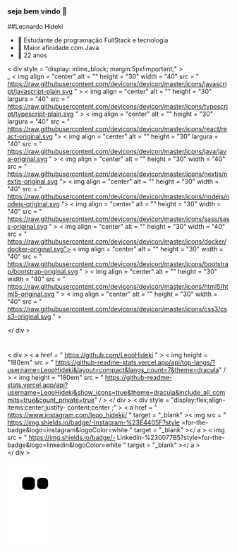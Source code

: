 
### seja bem vindo 👋
##Leonardo Hideki

- 🔭 Estudante de programação FullStack e tecnologia
- 🌱 Maior afinidade com Java
- 👦 22 anos

< div  style = "display: inline_block; margin:5px!important;" > <br> _
  < img  align = "center"  alt = ""  height = "30"  width = "40"  src = " https://raw.githubusercontent.com/devicons/devicon/master/icons/javascript/javascript-plain.svg " >
  < img  align = "center"  alt = ""  height = "30"  largura = "40"  src = " https://raw.githubusercontent.com/devicons/devicon/master/icons/typescript/typescript-plain.svg " >
  < img  align = "center"  alt = ""  height = "30"  largura = "40"  src = " https://raw.githubusercontent.com/devicons/devicon/master/icons/react/react-original.svg ">
  < img  align = "center"  alt = ""  height = "30"  largura = "40"  src = " https://raw.githubusercontent.com/devicons/devicon/master/icons/java/java-original.svg " >
  < img  align = "center"  alt = ""  height = "30"  width = "40"  src = " https://raw.githubusercontent.com/devicons/devicon/master/icons/nextjs/nextjs-original.svg ">
  < img  align = "center"  alt = ""  height = "30"  width = "40"  src = " https://raw.githubusercontent.com/devicons/devicon/master/icons/nodejs/nodejs-original.svg ">
  < img  align = "center"  alt = ""  height = "30"  width = "40"  src = " https://raw.githubusercontent.com/devicons/devicon/master/icons/sass/sass-original.svg " >
  < img  align = "center"  alt = ""  height = "30"  width = "40"  src = " https://raw.githubusercontent.com/devicons/devicon/master/icons/docker/docker-original.svg">
  < img  align = "center"  alt = ""  height = "30"  width = "40"  src = " https://raw.githubusercontent.com/devicons/devicon/master/icons/bootstrap/bootstrap-original.svg " >
  < img  align = "center"  alt = ""  height = "30"  width = "40"  src = " https://raw.githubusercontent.com/devicons/devicon/master/icons/html5/html5-original.svg " >
  < img  align = "center"  alt = ""  height = "30"  width = "40"  src = " https://raw.githubusercontent.com/devicons/devicon/master/icons/css3/css3-original.svg " >
  
</ div >

#
< div >
< a  href = " https://github.com/LeooHideki " >
< img  height = "180em"  src = " https://github-readme-stats.vercel.app/api/top-langs/?username=LeooHideki&layout=compact&langs_count=7&theme=dracula" / >
< img  height = "180em"  src = " https://github-readme-stats.vercel.app/api?username=LeooHideki&show_icons=true&theme=dracula&include_all_commits=true&count_private=true" / >
</ div >
< div  style = "display:flex;align-items:center;justify- content:center ;" >
< a  href = " https://www.instagram.com/leoo_hidekii/ "  target = "_blank" >< img  src = " https://img.shields.io/badge/-Instagram-%23E4405F?style =for-the-badge&logo=instagram&logoColor=white "  target = "_blank" ></ a >
< img  src = " https://img.shields.io/badge/- LinkedIn-%230077B5?style=for-the-badge&logo=linkedin&logoColor=white "  target = "_blank" ></ a >   
</ div >

![Animação de cobra](https://github.com/EduPrad0/EduPrad0/blob/output/github-contribution-grid-snake.svg)

